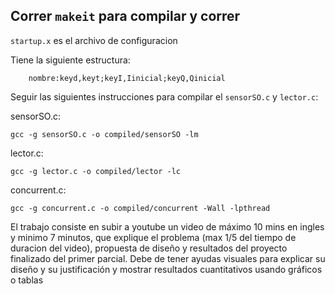## Correr `makeit` para compilar y correr

`startup.x` es el archivo de configuracion

Tiene la siguiente estructura:
```shell
    nombre:keyd,keyt;keyI,Iinicial;keyQ,Qinicial
```

Seguir las siguientes instrucciones para compilar el `sensorSO.c` y `lector.c`:

sensorSO.c:
```shell
gcc -g sensorSO.c -o compiled/sensorSO -lm
```

lector.c:
```shell
gcc -g lector.c -o compiled/lector -lc
```

concurrent.c:
```shell
gcc -g concurrent.c -o compiled/concurrent -Wall -lpthread
```

El trabajo consiste en subir a youtube un video de máximo 10 mins en ingles y minimo 7 minutos, que explique el problema (max 1/5 del tiempo de duracion del video), propuesta de diseño y resultados del proyecto finalizado del primer parcial. Debe de tener ayudas visuales para explicar su diseño y su justificación y mostrar resultados cuantitativos usando gráficos o tablas